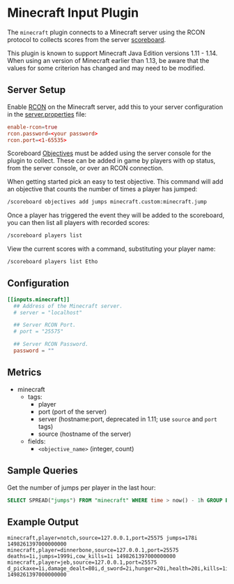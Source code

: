 # Minecraft Input Plugin

The `minecraft` plugin connects to a Minecraft server using the RCON protocol
to collects scores from the server [scoreboard][].

This plugin is known to support Minecraft Java Edition versions 1.11 - 1.14.
When using an version of Minecraft earlier than 1.13, be aware that the values
for some criterion has changed and may need to be modified.

## Server Setup

Enable [RCON][] on the Minecraft server, add this to your server configuration
in the [server.properties][] file:

```conf
enable-rcon=true
rcon.password=<your password>
rcon.port=<1-65535>
```

Scoreboard [Objectives][] must be added using the server console for the
plugin to collect.  These can be added in game by players with op status,
from the server console, or over an RCON connection.

When getting started pick an easy to test objective.  This command will add an
objective that counts the number of times a player has jumped:

```sh
/scoreboard objectives add jumps minecraft.custom:minecraft.jump
```

Once a player has triggered the event they will be added to the scoreboard,
you can then list all players with recorded scores:

```sh
/scoreboard players list
```

View the current scores with a command, substituting your player name:

```sh
/scoreboard players list Etho
```

## Configuration

```toml
[[inputs.minecraft]]
  ## Address of the Minecraft server.
  # server = "localhost"

  ## Server RCON Port.
  # port = "25575"

  ## Server RCON Password.
  password = ""
```

## Metrics

- minecraft
  - tags:
    - player
    - port (port of the server)
    - server (hostname:port, deprecated in 1.11; use `source` and `port` tags)
    - source (hostname of the server)
  - fields:
    - `<objective_name>` (integer, count)

## Sample Queries

Get the number of jumps per player in the last hour:

```sql
SELECT SPREAD("jumps") FROM "minecraft" WHERE time > now() - 1h GROUP BY "player"
```

## Example Output

```shell
minecraft,player=notch,source=127.0.0.1,port=25575 jumps=178i 1498261397000000000
minecraft,player=dinnerbone,source=127.0.0.1,port=25575 deaths=1i,jumps=1999i,cow_kills=1i 1498261397000000000
minecraft,player=jeb,source=127.0.0.1,port=25575 d_pickaxe=1i,damage_dealt=80i,d_sword=2i,hunger=20i,health=20i,kills=1i,level=33i,jumps=264i,armor=15i 1498261397000000000
```

[server.properties]: https://minecraft.gamepedia.com/Server.properties
[scoreboard]: http://minecraft.gamepedia.com/Scoreboard
[objectives]: https://minecraft.gamepedia.com/Scoreboard#Objectives
[rcon]: http://wiki.vg/RCON
